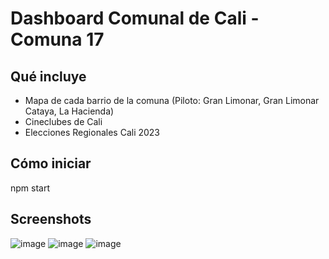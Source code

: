 # Dashboard Comunal de Cali - Comuna 17
## Qué incluye
- Mapa de cada barrio de la comuna (Piloto: Gran Limonar, Gran Limonar Cataya, La Hacienda)
- Cineclubes de Cali
- Elecciones Regionales Cali 2023
## Cómo iniciar
npm start
## Screenshots
![image](https://github.com/samigonza3/dashboard-comuna-17-cali/assets/24659970/008369a4-aaa0-41c3-b5c2-6dc41195fa2a)
![image](https://github.com/samigonza3/dashboard-comuna-17-cali/assets/24659970/0c519b95-bfa5-4d7a-8da9-b3b182ab817a)
![image](https://github.com/samigonza3/dashboard-comuna-17-cali/assets/24659970/3a501be7-79c3-4c04-90e3-b688900b3e98)
